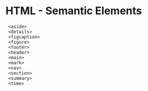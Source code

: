 # HTML - Semantic Elements

``` <article>
 <aside>
 <details>
 <figcaption>
 <figure>
 <footer>
 <header>
 <main>
 <mark>
 <nav>
 <section>
 <summary>
 <time> 
 ```